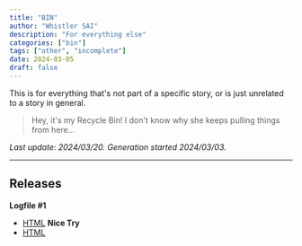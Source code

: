 ```yaml
---
title: "BIN"
author: "Whistler SAI"
description: "For everything else"
categories: ["bin"]
tags: ["other", "incomplete"]
date: 2024-03-05
draft: false
---
```


This is for everything that's not part of a specific story, or is just unrelated to a story in general.

> Hey, it's my Recycle Bin! I don't know why she keeps pulling things from here...

*Last update: 2024/03/20. Generation started 2024/03/03.*

---

## Releases

**Logfile #1**
- [HTML](/txt/Logfile_1.html)
**Nice Try**
- [HTML](/txt/Nice_Try.html)
